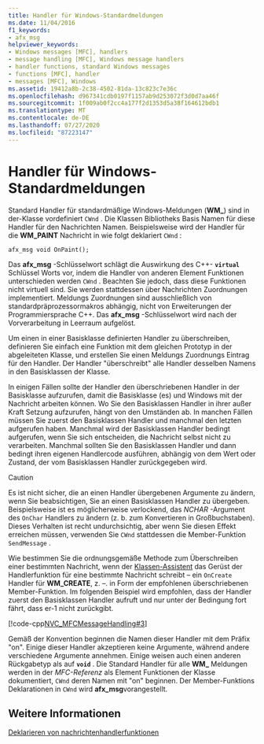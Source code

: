 ```yaml
---
title: Handler für Windows-Standardmeldungen
ms.date: 11/04/2016
f1_keywords:
- afx_msg
helpviewer_keywords:
- Windows messages [MFC], handlers
- message handling [MFC], Windows message handlers
- handler functions, standard Windows messages
- functions [MFC], handler
- messages [MFC], Windows
ms.assetid: 19412a8b-2c38-4502-81da-13c823c7e36c
ms.openlocfilehash: d967341cdb0197f1157ab9d253072f3d0d7aa46f
ms.sourcegitcommit: 1f009ab0f2cc4a177f2d1353d5a38f164612bdb1
ms.translationtype: MT
ms.contentlocale: de-DE
ms.lasthandoff: 07/27/2020
ms.locfileid: "87223147"
---
```

# <a name="handlers-for-standard-windows-messages"></a>Handler für Windows-Standardmeldungen

Standard Handler für standardmäßige Windows-Meldungen (**WM_**) sind in der-Klasse vordefiniert `CWnd` . Die Klassen Bibliotheks Basis Namen für diese Handler für den Nachrichten Namen. Beispielsweise wird der Handler für die **WM_PAINT** Nachricht in wie folgt deklariert `CWnd` :

`afx_msg void OnPaint();`

Das **afx_msg** -Schlüsselwort schlägt die Auswirkung des C++- **`virtual`** Schlüssel Worts vor, indem die Handler von anderen Element Funktionen unterschieden werden `CWnd` . Beachten Sie jedoch, dass diese Funktionen nicht virtuell sind. Sie werden stattdessen über Nachrichten Zuordnungen implementiert. Meldungs Zuordnungen sind ausschließlich von standardpräprozessormakros abhängig, nicht von Erweiterungen der Programmiersprache C++. Das **afx_msg** -Schlüsselwort wird nach der Vorverarbeitung in Leerraum aufgelöst.

Um einen in einer Basisklasse definierten Handler zu überschreiben, definieren Sie einfach eine Funktion mit dem gleichen Prototyp in der abgeleiteten Klasse, und erstellen Sie einen Meldungs Zuordnungs Eintrag für den Handler. Der Handler "überschreibt" alle Handler desselben Namens in den Basisklassen der Klasse.

In einigen Fällen sollte der Handler den überschriebenen Handler in der Basisklasse aufzurufen, damit die Basisklasse (es) und Windows mit der Nachricht arbeiten können. Wo Sie den Basisklassen Handler in ihrer außer Kraft Setzung aufzurufen, hängt von den Umständen ab. In manchen Fällen müssen Sie zuerst den Basisklassen Handler und manchmal den letzten aufgerufen haben. Manchmal wird der Basisklassen Handler bedingt aufgerufen, wenn Sie sich entscheiden, die Nachricht selbst nicht zu verarbeiten. Manchmal sollten Sie den Basisklassen Handler und dann bedingt ihren eigenen Handlercode ausführen, abhängig von dem Wert oder Zustand, der vom Basisklassen Handler zurückgegeben wird.

> [!CAUTION]
> Es ist nicht sicher, die an einen Handler übergebenen Argumente zu ändern, wenn Sie beabsichtigen, Sie an einen Basisklassen Handler zu übergeben. Beispielsweise ist es möglicherweise verlockend, das *NCHAR* -Argument des `OnChar` Handlers zu ändern (z. b. zum Konvertieren in Großbuchstaben). Dieses Verhalten ist recht undurchsichtig, aber wenn Sie diesen Effekt erreichen müssen, verwenden Sie `CWnd` stattdessen die Member-Funktion `SendMessage` .

Wie bestimmen Sie die ordnungsgemäße Methode zum Überschreiben einer bestimmten Nachricht, wenn der [Klassen-Assistent](reference/mfc-class-wizard.md) das Gerüst der Handlerfunktion für eine bestimmte Nachricht schreibt – ein `OnCreate` Handler für **WM_CREATE**, z. –. in Form der empfohlenen überschriebenen Member-Funktion. Im folgenden Beispiel wird empfohlen, dass der Handler zuerst den Basisklassen Handler aufruft und nur unter der Bedingung fort fährt, dass er-1 nicht zurückgibt.

[!code-cpp[NVC_MFCMessageHandling#3](codesnippet/cpp/handlers-for-standard-windows-messages_1.cpp)]

Gemäß der Konvention beginnen die Namen dieser Handler mit dem Präfix "on". Einige dieser Handler akzeptieren keine Argumente, während andere verschiedene Argumente annehmen. Einige weisen auch einen anderen Rückgabetyp als auf **`void`** . Die Standard Handler für alle **WM_** Meldungen werden in der *MFC-Referenz* als Element Funktionen der Klasse dokumentiert, `CWnd` deren Namen mit "on" beginnen. Der Member-Funktions Deklarationen in `CWnd` wird **afx_msg**vorangestellt.

## <a name="see-also"></a>Weitere Informationen

[Deklarieren von nachrichtenhandlerfunktionen](declaring-message-handler-functions.md)
